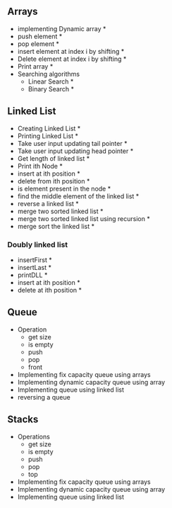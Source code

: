 ## Arrays

- implementing Dynamic array \*
- push element \*
- pop element \*
- insert element at index i by shifting \*
- Delete element at index i by shifting \*
- Print array \*
- Searching algorithms
  - Linear Search \*
  - Binary Search \*



## Linked List

- Creating Linked List \*
- Printing Linked List \*
- Take user input updating tail pointer \*
- Take user input updating head pointer \*
- Get length of linked list \*
- Print ith Node \*
- insert at ith position \*
- delete from ith position \*
- is element present in the node \*
- find the middle element of the linked list \*
- reverse a linked list \*
- merge two sorted linked list \*
- merge two sorted linked list using recursion \*
- merge sort the linked list \*

### Doubly linked list

- insertFirst \*
- insertLast \*
- printDLL \*
- insert at ith position \*
- delete at ith position \*

## Queue

- Operation
  - get size
  - is empty
  - push
  - pop
  - front
- Implementing fix capacity queue using arrays
- Implementing dynamic capacity queue using array
- Implementing queue using linked list
- reversing a queue

## Stacks

- Operations
  - get size
  - is empty
  - push
  - pop
  - top
- Implementing fix capacity queue using arrays
- Implementing dynamic capacity queue using array
- Implementing queue using linked list
